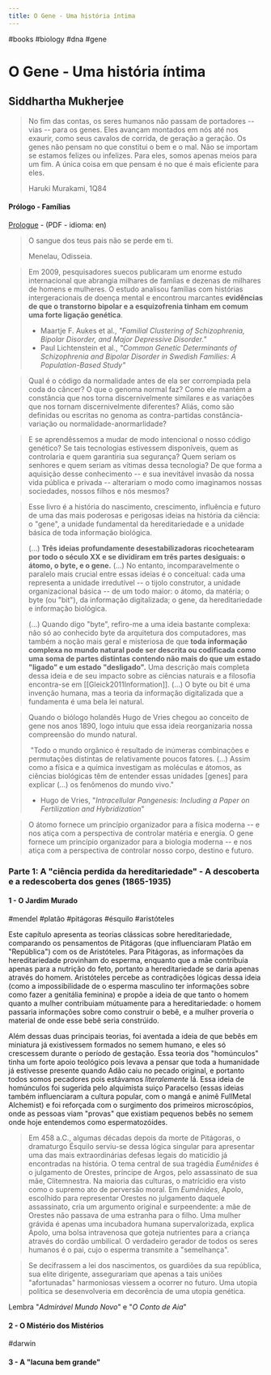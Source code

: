 ```yaml
---
title: O Gene - Uma história íntima
---
```


#books #biology #dna #gene

# O Gene - Uma história íntima

## Siddhartha Mukherjee

> No fim das contas, os seres humanos não passam de portadores -- vias -- para os genes. Eles avançam montados em nós até nos exaurir, como seus cavalos de corrida, de geração a geração. Os genes não pensam no que constitui o bem e o mal. Não se importam se estamos felizes ou infelizes. Para eles, somos apenas meios para um fim. A única coisa em que pensam é no que é mais eficiente para eles.
>
> Haruki Murakami, 1Q84

#### Prólogo - Famílias

[Prologue](https://www.google.com/url?sa=t&rct=j&q=&esrc=s&source=web&cd=&ved=2ahUKEwjl9Lb7sKL1AhXdq5UCHb-TAZIQFnoECAMQAQ&url=https%3A%2F%2Froyalsociety.org%2F-%2Fmedia%2Fgrants-schemes-awards%2Fscience-book-prize%2F2016%2Fthe-gene-prologue.pdf%3Fla%3Den-GB%26hash%3DA478948BAF82D5D051AC9990D8CB6909&usg=AOvVaw3Pqg-NmcwQp48a0lTpBiJs) - (PDF - idioma: en)

> O sangue dos teus pais não se perde em ti.
>
> Menelau, Odisseia.



> Em 2009, pesquisadores suecos publicaram um enorme estudo internacional que abrangia milhares de famíias e dezenas de milhares de homens e mulheres. O estudo analisou famílias com histórias intergeracionais de doença mental e encontrou marcantes **evidências de que o transtorno bipolar e a esquizofrenia tinham em comum uma forte ligação genética**.
>
> - Maartje F. Aukes et al., *"Familial Clustering of Schizophrenia, Bipolar Disorder, and Major Depressive Disorder."*
> - Paul Lichtenstein et al., *"Common Genetic Determinants of Schizophrenia and Bipolar Disorder in Swedish Families: A Population-Based Study"*



> Qual é o código da normalidade antes de ela ser corrompiada pela coda do câncer? O que o genoma normal faz? Como ele mantém a constância que nos torna discernivelmente similares e as variações que nos tornam discernivelmente diferentes? Aliás, como são definidas ou escritas no genoma as contra-partidas constância-variação ou normalidade-anormarlidade?



> E se aprendêssemos a mudar de modo intencional o nosso código genético? Se tais tecnologias estivessem disponíveis, quem as controlaria e quem garantiria sua segurança? Quem seriam os senhores e quem seriam as vítimas dessa tecnologia? De que forma a aquisição desse conhecimento -- e sua inevitável invasão da nossa vida pública e privada -- alterariam o modo como imaginamos nossas sociedades, nossos filhos e nós mesmos?



> Esse livro é a história do nascimento, crescimento, influência e futuro de uma das mais poderosas e perigosas ideias na história da ciência: o "gene", a unidade fundamental da hereditariedade e a unidade básica de toda informação biológica.
>
> 
>
> (...) **Três ideias profundamente desestabilizadoras ricochetearam por todo o século XX e se dividiram em trẽs partes desiguais: o átomo, o byte, e o gene.** (...) No entanto, incomparavelmente o paralelo mais crucial entre essas ideias é o conceitual: cada uma representa a unidade irredutível -- o tijolo construtor, a unidade organizacional básica -- de um todo maior: o átomo, da matéria; o byte (ou "bit"), da informação digitalizada; o gene, da hereditariedade e informação biológica.
>
> 
>
> (...) Quando digo "byte", refiro-me a uma ideia bastante complexa: não só ao conhecido byte da arquitetura dos computadores, mas também a noção mais geral e misteriosa de que **toda informação complexa no mundo natural pode ser descrita ou codificada como uma soma de partes distintas contendo não mais do que um estado "ligado" e um estado "desligado".** Uma descrição mais completa dessa ideia e de seu impacto sobre as ciências naturais e a filosofia encontra-se em [[Gleick2011Information]]. (...) O byte ou bit é uma invenção humana, mas a teoria da informação digitalizada que a fundamenta é uma bela lei natural.



> Quando o biólogo holandês Hugo de Vries chegou ao conceito de gene nos anos 1890, logo intuiu que essa ideia reorganizaria nossa compreensão do mundo natural.
>
> ​	"Todo o mundo orgânico é resultado de inúmeras combinações e permutações distintas de relativamente poucos fatores. (...) Assim como a física 	e a química investigam as moléculas e átomos, as ciências biológicas têm de entender essas unidades [genes] para explicar (...) os fenômenos do 	mundo vivo."
>
> - Hugo de Vries, "*Intracellular Pangenesis: Including a Paper on Fertilization and Hybridization*"



> O átomo fornece um princípio organizador para a física moderna -- e nos atiça com a perspectiva de controlar matéria e energia. O gene fornece um princípio organizador para a biologia moderna -- e nos atiça com a perspectiva de controlar nosso corpo, destino e futuro.

### Parte 1: A "ciência perdida da hereditariedade" - A descoberta e a redescoberta dos genes (1865-1935)

#### 1 - O Jardim Murado

 #mendel #platão #pitágoras #ésquilo #aristóteles

Este capítulo apresenta as teorias clássicas sobre hereditariedade, comparando os pensamentos de Pitágoras (que influenciaram Platão em "República") com os de Aristóteles. Para Pitágoras, as informações da hereditariedade provinham do esperma, enquanto que a mãe contribuia apenas para a nutrição do feto, portanto a hereditariedade se daria apenas através do homem. Aristóteles percebe as contradições lógicas dessa ideia (como a impossibilidade de o esperma masculino ter informações sobre como fazer a genitália feminina) e propõe a ideia de que tanto o homem quanto a mulher contribuiam mútuamente para a hereditariedade: o homem passaria informações sobre como construir o bebê, e a mulher proveria o material de onde esse bebê seria constrúido.

Além dessas duas principais teorias, foi aventada a ideia de que bebês em miniatura já existivessem formados no semem humano, e eles só crescessem durante o período de gestação. Essa teoria dos "homúnculos" tinha um forte apoio teológico pois levava a pensar que toda a humanidade já estivesse presente quando Adão caiu no pecado original, e portanto todos somos pecadores pois estávamos *literalemente* lá. Essa ideia de homúnculos foi sugerida pelo alquimista suiço Paracelso (essas ideias também influenciaram a cultura popular, com o mangá e animê FullMetal Alchemist) e foi reforçada com o surgimento dos primeiros microscópios, onde as pessoas viam "provas" que existiam pequenos bebês no semem onde hoje entendemos como espermatozóides.

> Em 458 a.C., algumas décadas depois da morte de Pitágoras, o dramaturgo Ésquilo serviu-se dessa lógica singular para apresentar uma das mais extraordinárias defesas legais do maticídio já encontradas na história. O tema central de sua tragédia *Eumênides* é o julgamento de Orestes, príncipe de Argos, pelo assassinato de sua mãe, Clitemnestra. Na maioria das culturas, o matrícidio era visto como o supremo ato de perversão moral. Em *Eumênides*, Apolo, escolhido para representar Orestes no julgamento daquele assassinato, cria um argumento original e surpeendente: a mãe de Orestes não passava de uma estranha para o filho. Uma mulher grávida é apenas uma incubadora humana supervalorizada, explica Apolo, uma bolsa intravenosa que goteja nutrientes para a criança através do cordão umbilical. O verdadeiro gerador de todos os seres humanos é o pai, cujo o esperma transmite a "semelhança".

> Se decifrassem a lei dos nascimentos, os guardiões da sua república, sua elite dirigente, assegurariam que apenas a tais uniões "afortunadas" harmoniosas viessem a ocorrer no futuro. Uma utopia política se desenvolveria em decorência de uma utopia genética.

Lembra "*Admirável Mundo Novo*" e "*O Conto de Aia*"

#### 2 - O Mistério dos Mistérios

#darwin

#### 3 - A "lacuna bem grande"